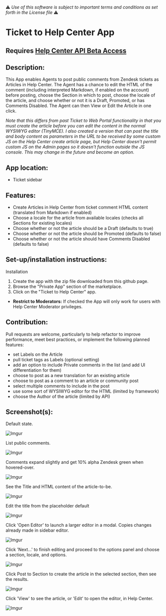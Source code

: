 :warning: *Use of this software is subject to important terms and conditions as set forth in the License file* :warning:

# Ticket to Help Center App

## Requires [Help Center API Beta Access](https://zendesk.wufoo.com/forms/help-center-api-beta-sign-up/)

## Description:

This App enables Agents to post public comments from Zendesk tickets as Articles in Help Center. The Agent has a chance to edit the HTML of the comment (including interpreted Markdown, if enabled on the account) before posting, choose the Section in which to post, choose the locale of the article, and choose whether or not it is a Draft, Promoted, or has Comments Disabled. The Agent can then View or Edit the Article in one click.

*Note that this differs from past Ticket to Web Portal functionality in that you must create the article before you can edit the content in the normal WYSIWYG editor (TinyMCE). I also created a version that can post the title and body content as parameters in the URL to be received by some custom JS on the Help Center create article page, but Help Center doesn't permit custom JS on the Admin pages so it doesn't function outside the JS console. This may change in the future and become an option.*

## App location:

* Ticket sidebar

## Features:

* Create Articles in Help Center from ticket comment HTML content (translated from Markdown if enabled)
* Choose a locale for the article from available locales (checks all Sections for existing locales)
* Choose whether or not the article should be a Draft (defaults to true)
* Choose whether or not the article should be Promoted (defaults to false)
* Choose whether or not the article should have Comments Disabled (defaults to false)

## Set-up/installation instructions:

Installation

1. Create the app with the zip file downloaded from this github page.
2. Browse the "Private App" section of the marketplace.
3. Click on the "Ticket to Help Center" app.


* **Restrict to Moderators:** If checked the App will only work for users with Help Center Moderator privileges.

## Contribution:

Pull requests are welcome, particularly to help refactor to improve performance, meet best practices, or implement the following planned features:
- set Labels on the Article
- pull ticket tags as Labels (optional setting)
- add an option to include Private comments in the list (and add UI differentiation for them)
- choose to post as a new translation for an existing article
- choose to post as a comment to an article or community post
- select multiple comments to include in the post
- use some sort of WYSIWYG editor for the HTML (limited by framework)
- choose the Author of the article (limited by API)


## Screenshot(s):
Default state.

![Imgur](http://i.imgur.com/Ugub0su.png)


List public comments.

![Imgur](http://i.imgur.com/DH2umGa.png)


Comments expand slightly and get 10% alpha Zendesk green when hovered-over.

![Imgur](http://i.imgur.com/BDX0A7c.png)


See the Title and HTML content of the article-to-be.

![Imgur](http://i.imgur.com/fXbr7Yx.png)


Edit the title from the placeholder default

![Imgur](http://i.imgur.com/ZU7RkOj.png)


Click 'Open Editor' to launch a larger editor in a modal. Copies changes already made in sidebar editor.

![Imgur](http://i.imgur.com/0wD2yka.png)


Click 'Next...' to finish editing and proceed to the options panel and choose a section, locale, and options.

![Imgur](http://i.imgur.com/iIdCjFY.png)


Click Post to Section to create the article in the selected section, then see the results.

![Imgur](http://i.imgur.com/ONQRLaB.png)


Click 'View' to see the article, or 'Edit' to open the editor, in Help Center.

![Imgur](http://i.imgur.com/vzNxIdo.png)


